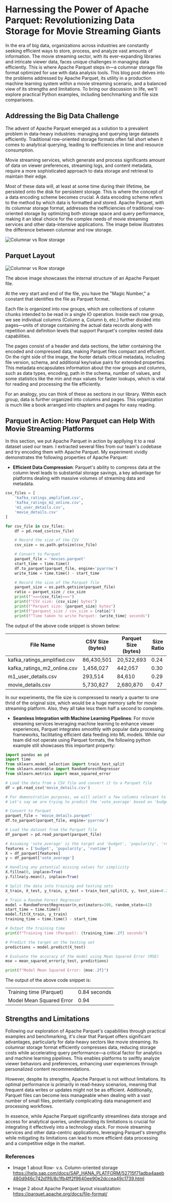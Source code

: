 # Harnessing the Power of Apache Parquet: Revolutionizing Data Storage for Movie Streaming Giants

In the era of big data, organizations across industries are constantly seeking efficient ways to store, process, and analyze vast amounts of information. The movie streaming sector, with its ever-expanding libraries and intricate viewer data, faces unique challenges in managing data efficiently. This is where Apache Parquet steps in—a columnar storage file format optimized for use with data analysis tools. This blog post delves into the problems addressed by Apache Parquet, its utility in a production machine learning system within a movie streaming scenario, and a balanced view of its strengths and limitations. To bring our discussion to life, we'll explore practical Python examples, including benchmarking and file size comparisons.

## Addressing the Big Data Challenge

The advent of Apache Parquet emerged as a solution to a prevalent problem in data-heavy industries: managing and querying large datasets efficiently. Traditional row-oriented storage formats often fall short when it comes to analytical querying, leading to inefficiencies in time and resource consumption. 

Movie streaming services, which generate and process significants amount of data on viewer preferences, streaming logs, and content metadata, require a more sophisticated approach to data storage and retrieval to maintain their edge.

Most of these data will, at least at some time during their lifetime, be persisted onto the disk for persistent storage. This is where the concept of a data encoding scheme becomes crucial. A data encoding scheme refers to the method by which data is formatted and stored. Apache Parquet, with its columnar storage format, addresses the inefficiencies of traditional row-oriented storage by optimizing both storage space and query performance, making it an ideal choice for the complex needs of movie streaming services and other data-intensive applications. The image below illustrates the difference between columnar and row storage.

![Columnar vs Row storage](col_vs_row.png)

## Parquet Layout

![Columnar vs Row storage](parquet-layout.gif)

The above image showcases the internal structure of an Apache Parquet file.

At the very start and end of the file, you have the "Magic Number," a constant that identifies the file as Parquet format.

Each file is organized into row groups, which are collections of column chunks intended to be read in a single IO operation. Inside each row group, we see individual columns (Column a, Column b, etc.) further divided into pages—units of storage containing the actual data records along with repetition and definition levels that support Parquet's complex nested data capabilities.

The pages consist of a header and data sections, the latter containing the encoded and compressed data, making Parquet files compact and efficient. On the right side of the image, the footer details critical metadata, including file version, schema, and additional key/value pairs for extended properties. This metadata encapsulates information about the row groups and columns, such as data types, encoding, path in the schema, number of values, and some statistics like the min and max values for faster lookups, which is vital for reading and processing the file efficiently.

For an analogy, you can think of these as sections in our library. Within each group, data is further organized into columns and pages. This organization is much like a book arranged into chapters and pages for easy reading.

## Parquet in Action: How Parquet can Help With Movie Streaming Platforms

In this section, we put Apache Parquet in action by appllying it to a real dataset used our team. I extracted several files from our team's codebase and try encoding them with Apache Parquet. My experiment vividly demonstrates the following properties of Apache Parquet:

- **Efficient Data Compression**: Parquet's ability to compress data at the column level leads to substantial storage savings, a key advantage for platforms dealing with massive volumes of streaming data and metadata. 

```python
csv_files = [
    'kafka_ratings_amplified.csv',
    'kafka_ratings_m2_online.csv',
    'm1_user_details.csv',
    'movie_details.csv'
]

for csv_file in csv_files:
    df = pd.read_csv(csv_file)

    # Record the size of the CSV
    csv_size = os.path.getsize(csv_file)

    # Convert to Parquet
    parquet_file = 'movies.parquet'
    start_time = time.time()
    df.to_parquet(parquet_file, engine='pyarrow')
    write_time = time.time() - start_time

    # Record the size of the Parquet file
    parquet_size = os.path.getsize(parquet_file)
    ratio = parquet_size / csv_size
    print(f"==={csv_file}===")
    print(f"CSV size: {csv_size} bytes")
    print(f"Parquet size: {parquet_size} bytes")
    print(f"parquest_size / csv_size = {ratio}")
    print(f"Time taken to write Parquet: {write_time} seconds")
```

The output of the above code snippet is shown below:

| File Name                      | CSV Size (bytes) | Parquet Size (bytes) | Size Ratio | Write Time (seconds) |
|--------------------------------|------------------|----------------------|------------|----------------------|
| kafka_ratings_amplified.csv    | 86,430,501       | 20,522,693           | 0.24       | 0.41                 |
| kafka_ratings_m2_online.csv    | 1,456,027        | 442,057              | 0.30       | 0.01                 |
| m1_user_details.csv            | 293,514          | 84,610               | 0.29       | 0.26                 |
| movie_details.csv              | 5,730,827        | 2,680,870            | 0.47       | 0.33                 |


In our experiments, the file size is compressed to nearly a quarter to one thrid of the original size, which would be a huge memory safe for movie streaming platform. Also, they all take less them half a second to complete.

- **Seamless Integration with Machine Learning Pipelines**: For movie streaming services leveraging machine learning to enhance viewer experiences, Parquet integrates smoothly with popular data processing frameworks, facilitating efficient data feeding into ML models. While our team did not operate using Parquet formats, the following python example still showcases this important property:

```python
import pandas as pd
import time
from sklearn.model_selection import train_test_split
from sklearn.ensemble import RandomForestRegressor
from sklearn.metrics import mean_squared_error

# Load the data from a CSV file and convert it to a Parquet file
df = pd.read_csv('movie_details.csv')

# For demonstration purposes, we will select a few columns relevant to building a machine learning model.
# Let's say we are trying to predict the 'vote_average' based on 'budget', 'popularity', and 'runtime'.

# Convert to Parquet
parquet_file = 'movie_details.parquet'
df.to_parquet(parquet_file, engine='pyarrow')

# Load the dataset from the Parquet file
df_parquet = pd.read_parquet(parquet_file)

# Assuming 'vote_average' is the target and 'budget', 'popularity', 'runtime' are the features.
features = ['budget', 'popularity', 'runtime']
X = df_parquet[features]
y = df_parquet['vote_average']

# Handling any potential missing values for simplicity
X.fillna(0, inplace=True)
y.fillna(y.mean(), inplace=True)

# Split the data into training and testing sets
X_train, X_test, y_train, y_test = train_test_split(X, y, test_size=0.2, random_state=42)

# Train a Random Forest Regressor
model = RandomForestRegressor(n_estimators=100, random_state=42)
start_time = time.time()
model.fit(X_train, y_train)
training_time = time.time() - start_time

# Output the training time
print(f"Training time (Parquet): {training_time:.2f} seconds")

# Predict the target on the testing set
predictions = model.predict(X_test)

# Evaluate the accuracy of the model using Mean Squared Error (MSE)
mse = mean_squared_error(y_test, predictions)

print(f"Model Mean Squared Error: {mse:.2f}")
```

The output of the above code snippet is:

| | |
|--------------------------------|------------------|
| Training time (Parquet) | 0.84 seconds |
| Model Mean Squared Error | 0.94 |

## Strengths and Limitations
Following our exploration of Apache Parquet's capabilities through practical examples and benchmarking, it's clear that Parquet offers significant advantages, particularly for data-heavy sectors like movie streaming. Its columnar storage format efficiently compresses data, reducing storage costs while accelerating query performance—a critical factor for analytics and machine learning pipelines. This enables platforms to swiftly analyze viewer behaviors and preferences, enhancing user experiences through personalized content recommendations.

However, despite its strengths, Apache Parquet is not without limitations. Its optimal performance is primarily in read-heavy scenarios, meaning that frequent data writes or updates might not be as efficient. Additionally, Parquet files can become less manageable when dealing with a vast number of small files, potentially complicating data management and processing workflows.

In essence, while Apache Parquet significantly streamlines data storage and access for analytical queries, understanding its limitations is crucial for integrating it effectively into a technology stack. For movie streaming services and other data-centric applications, leveraging Parquet's strengths while mitigating its limitations can lead to more efficient data processing and a competitive edge in the market.

### References
* Image 1 about Row- v.s. Column-oriented storage https://help.sap.com/docs/SAP_HANA_PLATFORM/52715f71adba4aaeb480d946c742d1f6/8c1fb4ff2f9640ee90e2dccea49c1739.html

* Image 2 about Apache Parquet layout visualization: https://parquet.apache.org/docs/file-format/